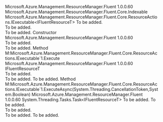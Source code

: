 <Type Name="Executable&lt;IFluentResourceT&gt;" FullName="Microsoft.Azure.Management.ResourceManager.Fluent.Core.ResourceActions.Executable&lt;IFluentResourceT&gt;">
  <TypeSignature Language="C#" Value="public abstract class Executable&lt;IFluentResourceT&gt; : Microsoft.Azure.Management.ResourceManager.Fluent.Core.Indexable, Microsoft.Azure.Management.ResourceManager.Fluent.Core.ResourceActions.IExecutable&lt;IFluentResourceT&gt;" />
  <TypeSignature Language="ILAsm" Value=".class public auto ansi abstract beforefieldinit Executable`1&lt;IFluentResourceT&gt; extends Microsoft.Azure.Management.ResourceManager.Fluent.Core.Indexable implements class Microsoft.Azure.Management.ResourceManager.Fluent.Core.ResourceActions.IExecutable`1&lt;!IFluentResourceT&gt;, class Microsoft.Azure.Management.ResourceManager.Fluent.Core.ResourceActions.IIndexable" />
  <TypeSignature Language="DocId" Value="T:Microsoft.Azure.Management.ResourceManager.Fluent.Core.ResourceActions.Executable`1" />
  <TypeSignature Language="VB.NET" Value="Public MustInherit Class Executable(Of IFluentResourceT)&#xA;Inherits Indexable&#xA;Implements IExecutable(Of IFluentResourceT)" />
  <TypeSignature Language="F#" Value="type Executable&lt;'IFluentResourceT&gt; = class&#xA;    inherit Indexable&#xA;    interface IExecutable&lt;'IFluentResourceT&gt;&#xA;    interface IIndexable" />
  <AssemblyInfo>
    <AssemblyName>Microsoft.Azure.Management.ResourceManager.Fluent</AssemblyName>
    <AssemblyVersion>1.0.0.60</AssemblyVersion>
  </AssemblyInfo>
  <TypeParameters>
    <TypeParameter Name="IFluentResourceT" />
  </TypeParameters>
  <Base>
    <BaseTypeName>Microsoft.Azure.Management.ResourceManager.Fluent.Core.Indexable</BaseTypeName>
  </Base>
  <Interfaces>
    <Interface>
      <InterfaceName>Microsoft.Azure.Management.ResourceManager.Fluent.Core.ResourceActions.IExecutable&lt;IFluentResourceT&gt;</InterfaceName>
    </Interface>
  </Interfaces>
  <Docs>
    <typeparam name="IFluentResourceT">To be added.</typeparam>
    <summary>To be added.</summary>
    <remarks>To be added.</remarks>
  </Docs>
  <Members>
    <Member MemberName=".ctor">
      <MemberSignature Language="C#" Value="protected Executable ();" />
      <MemberSignature Language="ILAsm" Value=".method familyhidebysig specialname rtspecialname instance void .ctor() cil managed" />
      <MemberSignature Language="DocId" Value="M:Microsoft.Azure.Management.ResourceManager.Fluent.Core.ResourceActions.Executable`1.#ctor" />
      <MemberSignature Language="VB.NET" Value="Protected Sub New ()" />
      <MemberType>Constructor</MemberType>
      <AssemblyInfo>
        <AssemblyName>Microsoft.Azure.Management.ResourceManager.Fluent</AssemblyName>
        <AssemblyVersion>1.0.0.60</AssemblyVersion>
      </AssemblyInfo>
      <Parameters />
      <Docs>
        <summary>To be added.</summary>
        <remarks>To be added.</remarks>
      </Docs>
    </Member>
    <Member MemberName="Execute">
      <MemberSignature Language="C#" Value="public IFluentResourceT Execute ();" />
      <MemberSignature Language="ILAsm" Value=".method public hidebysig newslot virtual instance !IFluentResourceT Execute() cil managed" />
      <MemberSignature Language="DocId" Value="M:Microsoft.Azure.Management.ResourceManager.Fluent.Core.ResourceActions.Executable`1.Execute" />
      <MemberSignature Language="VB.NET" Value="Public Function Execute () As IFluentResourceT" />
      <MemberSignature Language="F#" Value="abstract member Execute : unit -&gt; 'IFluentResourceT&#xA;override this.Execute : unit -&gt; 'IFluentResourceT" Usage="executable.Execute " />
      <MemberType>Method</MemberType>
      <Implements>
        <InterfaceMember>M:Microsoft.Azure.Management.ResourceManager.Fluent.Core.ResourceActions.IExecutable`1.Execute</InterfaceMember>
      </Implements>
      <AssemblyInfo>
        <AssemblyName>Microsoft.Azure.Management.ResourceManager.Fluent</AssemblyName>
        <AssemblyVersion>1.0.0.60</AssemblyVersion>
      </AssemblyInfo>
      <ReturnValue>
        <ReturnType>IFluentResourceT</ReturnType>
      </ReturnValue>
      <Parameters />
      <Docs>
        <summary>To be added.</summary>
        <returns>To be added.</returns>
        <remarks>To be added.</remarks>
      </Docs>
    </Member>
    <Member MemberName="ExecuteAsync">
      <MemberSignature Language="C#" Value="public abstract System.Threading.Tasks.Task&lt;IFluentResourceT&gt; ExecuteAsync (System.Threading.CancellationToken cancellationToken = null, bool multiThreaded = true);" />
      <MemberSignature Language="ILAsm" Value=".method public hidebysig newslot virtual instance class System.Threading.Tasks.Task`1&lt;!IFluentResourceT&gt; ExecuteAsync(valuetype System.Threading.CancellationToken cancellationToken, bool multiThreaded) cil managed" />
      <MemberSignature Language="DocId" Value="M:Microsoft.Azure.Management.ResourceManager.Fluent.Core.ResourceActions.Executable`1.ExecuteAsync(System.Threading.CancellationToken,System.Boolean)" />
      <MemberSignature Language="F#" Value="abstract member ExecuteAsync : System.Threading.CancellationToken * bool -&gt; System.Threading.Tasks.Task&lt;'IFluentResourceT&gt;" Usage="executable.ExecuteAsync (cancellationToken, multiThreaded)" />
      <MemberType>Method</MemberType>
      <Implements>
        <InterfaceMember>M:Microsoft.Azure.Management.ResourceManager.Fluent.Core.ResourceActions.IExecutable`1.ExecuteAsync(System.Threading.CancellationToken,System.Boolean)</InterfaceMember>
      </Implements>
      <AssemblyInfo>
        <AssemblyName>Microsoft.Azure.Management.ResourceManager.Fluent</AssemblyName>
        <AssemblyVersion>1.0.0.60</AssemblyVersion>
      </AssemblyInfo>
      <ReturnValue>
        <ReturnType>System.Threading.Tasks.Task&lt;IFluentResourceT&gt;</ReturnType>
      </ReturnValue>
      <Parameters>
        <Parameter Name="cancellationToken" Type="System.Threading.CancellationToken" />
        <Parameter Name="multiThreaded" Type="System.Boolean" />
      </Parameters>
      <Docs>
        <param name="cancellationToken">To be added.</param>
        <param name="multiThreaded">To be added.</param>
        <summary>To be added.</summary>
        <returns>To be added.</returns>
        <remarks>To be added.</remarks>
      </Docs>
    </Member>
  </Members>
</Type>